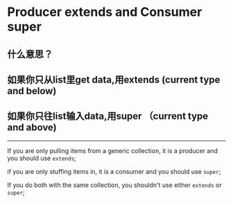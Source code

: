 # Producer extends and Consumer super

## 什么意思？
## 如果你只从list里get data,用extends (current type and below)
## 如果你只往list输入data,用super （current type and above)

---
 If you are only pulling items from a generic collection, 
 it is a producer and you should use ```extends```; 
 
 if you are only stuffing items in, 
 it is a consumer and you should use ```super```;
 
 If you do both with the same collection, 
 you shouldn't use either ```extends``` or ```super```;
